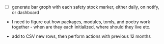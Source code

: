 - [ ] generate bar groph with each safety stock marker, either daily, on notify, or dashboard

- I need to figure out how packages, modules, tomls, and poetry work together - when are they each initialized, where should they live etc.

- add to CSV new rows, then perform actions with previous 12 months